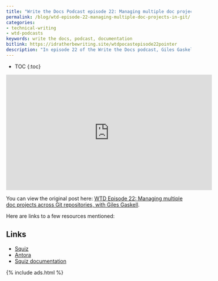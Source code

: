 ```yaml
---
title: "Write the Docs Podcast episode 22: Managing multiple doc projects across Git repositories, with Giles Gaskell"
permalink: /blog/wtd-episode-22-managing-multiple-doc-projects-in-git/
categories:
- technical-writing
- wtd-podcasts
keywords: write the docs, podcast, documentation
bitlink: https://idratherbewriting.site/wtdpocastepisode22pointer
description: "In episode 22 of the Write the Docs podcast, Giles Gaskell from Squiz in Australia joins us to talk about managing multiple doc projects across Git repositories through Antora. Giles explains how to establish processes such that updating documentation becomes part of the definition of done, how to manage build process across multiple Gitlab repositories, strategies for distributing doc work across engineers through templates, how to scale workloads when you're the lone technical writer in the company, times when dogfooding your own product for docs makes sense and when it does not, pros and cons of Asciidoc versus Markdown, and more docs-as-code topics."
---
```


* TOC
{:toc}

<iframe width="560" height="315" src="https://www.youtube.com/embed/6aQZT6EwBtU" frameborder="0" allow="accelerometer; autoplay; encrypted-media; gyroscope; picture-in-picture" allowfullscreen></iframe>

You can view the original post here: [WTD Episode 22: Managing multiple doc projects across Git repositories, with Giles Gaskell](https://podcast.writethedocs.org/2019/07/28/episode-22-sharing-content-across-git-repos-with-antora/).

Here are links to a few resources mentioned:

## Links

* [Squiz](https://www.squiz.net/)
* [Antora](https://antora.org/)
* [Squiz documentation](https://matrix.squiz.net/manuals)

{% include ads.html %}
